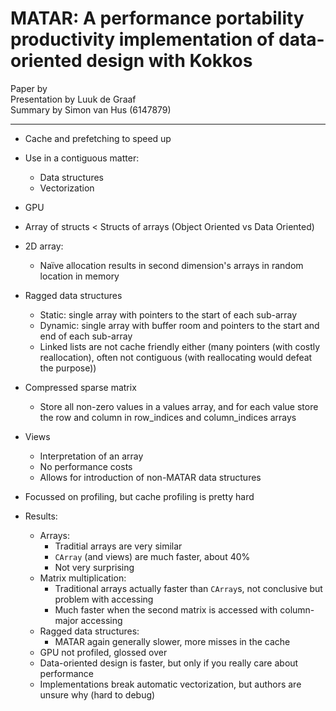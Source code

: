 # MATAR: A performance portability productivity implementation of data-oriented design with Kokkos
Paper by  
Presentation by Luuk de Graaf  
Summary by Simon van Hus (6147879)

---

- Cache and prefetching to speed up
- Use in a contiguous matter:
    - Data structures
    - Vectorization
- GPU
- Array of structs < Structs of arrays (Object Oriented vs Data Oriented)
- 2D array:
    - Naïve allocation results in second dimension's arrays in random location in memory
- Ragged data structures
    - Static: single array with pointers to the start of each sub-array
    - Dynamic: single array with buffer room and pointers to the start and end of each sub-array
    - Linked lists are not cache friendly either (many pointers (with costly reallocation), often not contiguous (with reallocating would defeat the purpose))
- Compressed sparse matrix
    - Store all non-zero values in a values array, and for each value store the row and column in row_indices and column_indices arrays
- Views
    - Interpretation of an array
    - No performance costs
    - Allows for introduction of non-MATAR data structures

- Focussed on profiling, but cache profiling is pretty hard

- Results:
    - Arrays:
        - Traditial arrays are very similar
        - `CArray` (and views) are much faster, about 40%
        - Not very surprising
    - Matrix multiplication:
        - Traditional arrays actually faster than `CArray`s, not conclusive but problem with accessing
        - Much faster when the second matrix is accessed with column-major accessing
    - Ragged data structures:
        - MATAR again generally slower, more misses in the cache
    - GPU not profiled, glossed over
    - Data-oriented design is faster, but only if you really care about performance
    - Implementations break automatic vectorization, but authors are unsure why (hard to debug)